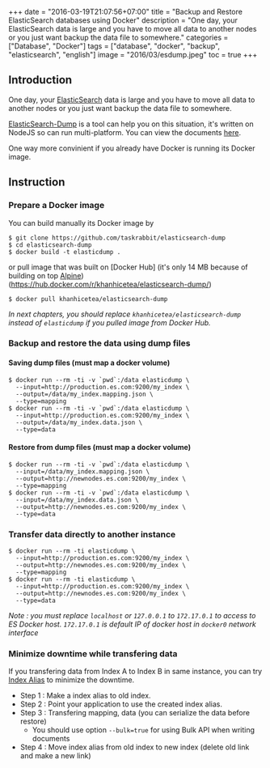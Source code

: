 +++
date = "2016-03-19T21:07:56+07:00"
title = "Backup and Restore ElasticSearch databases using Docker"
description = "One day, your ElasticSearch data is large and you have to move all data to another nodes or you just want backup the data file to somewhere."
categories = ["Database", "Docker"]
tags = ["database", "docker", "backup", "elasticsearch", "english"]
image = "2016/03/esdump.jpeg"
toc = true
+++

## Introduction

One day, your [ElasticSearch](https://www.elastic.co/) data is large and you have to move all data to another nodes or you just want backup the data file to somewhere.

[ElasticSearch-Dump](https://github.com/taskrabbit/elasticsearch-dump) is a tool can help you on this situation, it's written on NodeJS so can run multi-platform. You can view the documents [here](https://github.com/taskrabbit/elasticsearch-dump).

One way more convinient if you already have Docker is running its Docker image.

## Instruction

### Prepare a Docker image

You can build manually its Docker image by

```shell
$ git clone https://github.com/taskrabbit/elasticsearch-dump
$ cd elasticsearch-dump
$ docker build -t elasticdump .
```

or pull image that was built on [Docker Hub] (it's only 14 MB because of building on top [Alpine](https://hub.docker.com/_/alpine/)) (https://hub.docker.com/r/khanhicetea/elasticsearch-dump/)
```shell
$ docker pull khanhicetea/elasticsearch-dump
```

*In next chapters, you should replace `khanhicetea/elasticsearch-dump` instead of `elasticdump` if you pulled image from Docker Hub.*

### Backup and restore the data using dump files

#### Saving dump files (must map a docker volume)

```shell
$ docker run --rm -ti -v `pwd`:/data elasticdump \
  --input=http://production.es.com:9200/my_index \
  --output=/data/my_index.mapping.json \
  --type=mapping
$ docker run --rm -ti -v `pwd`:/data elasticdump \
  --input=http://production.es.com:9200/my_index \
  --output=/data/my_index.data.json \
  --type=data
```

#### Restore from dump files (must map a docker volume)

```shell
$ docker run --rm -ti -v `pwd`:/data elasticdump \
  --input=/data/my_index.mapping.json \
  --output=http://newnodes.es.com:9200/my_index \
  --type=mapping
$ docker run --rm -ti -v `pwd`:/data elasticdump \
  --input=/data/my_index.data.json \
  --output=http://newnodes.es.com:9200/my_index \
  --type=data
```

### Transfer data directly to another instance

```shell
$ docker run --rm -ti elasticdump \
  --input=http://production.es.com:9200/my_index \
  --output=http://newnodes.es.com:9200/my_index \
  --type=mapping
$ docker run --rm -ti elasticdump \
  --input=http://production.es.com:9200/my_index \
  --output=http://newnodes.es.com:9200/my_index \
  --type=data
```

*Note : you must replace `localhost` or `127.0.0.1` to `172.17.0.1` to access to ES Docker host. `172.17.0.1` is default IP of docker host in `docker0` network interface*

### Minimize downtime while transfering data

If you transfering data from Index A to Index B in same instance, you can try [Index Alias](https://www.elastic.co/guide/en/elasticsearch/reference/master/indices-aliases.html) to minimize the downtime.

- Step 1 : Make a index alias to old index.
- Step 2 : Point your application to use the created index alias.
- Step 3 : Transfering mapping, data (you can serialize the data before restore)
  + You should use option `--bulk=true` for using Bulk API when writing documents
- Step 4 : Move index alias from old index to new index (delete old link and make a new link)
